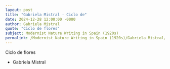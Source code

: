 ```yaml
---
layout: post
title: "Gabriela Mistral - Ciclo de"
date: 2024-12-28 12:00:00 -0000
author: Gabriela Mistral
quote: "Ciclo de flores"
subject: Modernist Nature Writing in Spain (1920s)
permalink: /Modernist Nature Writing in Spain (1920s)/Gabriela Mistral/Gabriela Mistral - Ciclo de
---
```


Ciclo de flores

- Gabriela Mistral
